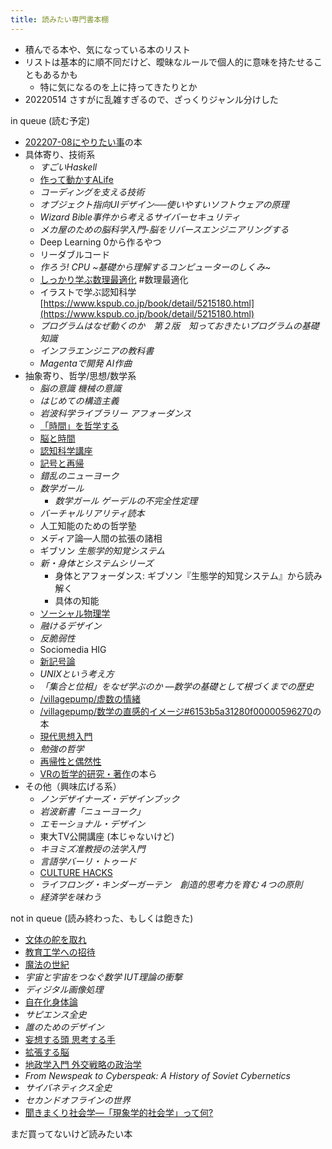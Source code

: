 ```yaml
---
title: 読みたい専門書本棚
---
```


* 積んでる本や、気になっている本のリスト
* リストは基本的に順不同だけど、曖昧なルールで個人的に意味を持たせることもあるかも
  * 特に気になるのを上に持ってきたりとか
* 20220514 さすがに乱雑すぎるので、ざっくりジャンル分けした

in queue (読む予定)

* [202207-08にやりたい事](202207-08%E3%81%AB%E3%82%84%E3%82%8A%E3%81%9F%E3%81%84%E4%BA%8B.md)の本
* 具体寄り、技術系
  * *すごいHaskell*
  * [作って動かすALife](%E4%BD%9C%E3%81%A3%E3%81%A6%E5%8B%95%E3%81%8B%E3%81%99ALife.md)
  * *コーディングを支える技術*
  * *オブジェクト指向UIデザイン──使いやすいソフトウェアの原理*
  * *Wizard Bible事件から考えるサイバーセキュリティ*
  * *メカ屋のための脳科学入門-脳をリバースエンジニアリングする*
  * Deep Learning 0から作るやつ
  * リーダブルコード
  * *作ろう! CPU ~基礎から理解するコンピューターのしくみ~*
  * [しっかり学ぶ数理最適化](https://www.amazon.co.jp/%E3%81%97%E3%81%A3%E3%81%8B%E3%82%8A%E5%AD%A6%E3%81%B6%E6%95%B0%E7%90%86%E6%9C%80%E9%81%A9%E5%8C%96-%E3%83%A2%E3%83%87%E3%83%AB%E3%81%8B%E3%82%89%E3%82%A2%E3%83%AB%E3%82%B4%E3%83%AA%E3%82%BA%E3%83%A0%E3%81%BE%E3%81%A7-KS%E6%83%85%E5%A0%B1%E7%A7%91%E5%AD%A6%E5%B0%82%E9%96%80%E6%9B%B8-%E6%A2%85%E8%B0%B7-%E4%BF%8A%E6%B2%BB/dp/4065212707) #数理最適化
  * イラストで学ぶ認知科学 [https://www.kspub.co.jp/book/detail/5215180.html](https://www.kspub.co.jp/book/detail/5215180.html)
  * *プログラムはなぜ動くのか　第２版　知っておきたいプログラムの基礎知識*
  * *インフラエンジニアの教科書*
  * *Magentaで開発 AI作曲*
* 抽象寄り、哲学/思想/数学系
  * *脳の意識 機械の意識*
  * *はじめての構造主義*
  * *岩波科学ライブラリー アフォーダンス*
  * [「時間」を哲学する](%E3%80%8C%E6%99%82%E9%96%93%E3%80%8D%E3%82%92%E5%93%B2%E5%AD%A6%E3%81%99%E3%82%8B.md)
  * [脳と時間](%E8%84%B3%E3%81%A8%E6%99%82%E9%96%93.md)
  * [認知科学講座](%E8%AA%8D%E7%9F%A5%E7%A7%91%E5%AD%A6%E8%AC%9B%E5%BA%A7.md)
  * [記号と再帰](%E8%A8%98%E5%8F%B7%E3%81%A8%E5%86%8D%E5%B8%B0.md)
  * *錯乱のニューヨーク*
  * *数学ガール*
    * *数学ガール ゲーデルの不完全性定理*
  * *バーチャルリアリティ読本*
  * 人工知能のための哲学塾
  * メディア論―人間の拡張の諸相
  * ギブソン *生態学的知覚システム*
  * *新・身体とシステムシリーズ*
    * 身体とアフォーダンス: ギブソン『生態学的知覚システム』から読み解く
    * 具体の知能
  * [ソーシャル物理学](%E3%82%BD%E3%83%BC%E3%82%B7%E3%83%A3%E3%83%AB%E7%89%A9%E7%90%86%E5%AD%A6.md)
  * *融けるデザイン*
  * *反脆弱性*
  * Sociomedia HIG
  * [新記号論](https://mobile.twitter.com/Masaki_ponpoko/status/1415106438259613697)
  * *UNIXという考え方*
  * *「集合と位相」をなぜ学ぶのか ―数学の基礎として根づくまでの歴史*
  * [/villagepump/虚数の情緒](https://scrapbox.io/villagepump/虚数の情緒)
  * [/villagepump/数学の直感的イメージ#6153b5a31280f00000596270](https://scrapbox.io/villagepump/数学の直感的イメージ#6153b5a31280f00000596270)の本
  * [現代思想入門](%E7%8F%BE%E4%BB%A3%E6%80%9D%E6%83%B3%E5%85%A5%E9%96%80.md)
  * *勉強の哲学*
  * [再帰性と偶然性](%E5%86%8D%E5%B8%B0%E6%80%A7%E3%81%A8%E5%81%B6%E7%84%B6%E6%80%A7.md)
  * [VRの哲学的研究・著作](VR%E3%81%AE%E5%93%B2%E5%AD%A6%E7%9A%84%E7%A0%94%E7%A9%B6%E3%83%BB%E8%91%97%E4%BD%9C.md)の本ら
* その他（興味広げる系）
  * *ノンデザイナーズ・デザインブック*
  * *岩波新書「ニューヨーク」*
  * *エモーショナル・デザイン*
  * 東大TV公開講座 (本じゃないけど)
  * *キヨミズ准教授の法学入門*
  * *言語学バーリ・トゥード*
  * [CULTURE HACKS](CULTURE%20HACKS.md)
  * *ライフロング・キンダーガーテン　創造的思考力を育む４つの原則*
  * *経済学を味わう*

not in queue (読み終わった、もしくは飽きた)

* [文体の舵を取れ](%E6%96%87%E4%BD%93%E3%81%AE%E8%88%B5%E3%82%92%E5%8F%96%E3%82%8C.md)
* [教育工学への招待](%E6%95%99%E8%82%B2%E5%B7%A5%E5%AD%A6%E3%81%B8%E3%81%AE%E6%8B%9B%E5%BE%85.md)
* [魔法の世紀](%E9%AD%94%E6%B3%95%E3%81%AE%E4%B8%96%E7%B4%80.md)
* *宇宙と宇宙をつなぐ数学 IUT理論の衝撃*
* *ディジタル画像処理*
* [自在化身体論](%E8%87%AA%E5%9C%A8%E5%8C%96%E8%BA%AB%E4%BD%93%E8%AB%96.md)
* *サピエンス全史*
* *誰のためのデザイン*
* [妄想する頭 思考する手](%E5%A6%84%E6%83%B3%E3%81%99%E3%82%8B%E9%A0%AD%20%E6%80%9D%E8%80%83%E3%81%99%E3%82%8B%E6%89%8B.md)
* [拡張する脳](%E6%8B%A1%E5%BC%B5%E3%81%99%E3%82%8B%E8%84%B3.md)
* [地政学入門 外交戦略の政治学](%E5%9C%B0%E6%94%BF%E5%AD%A6%E5%85%A5%E9%96%80%20%E5%A4%96%E4%BA%A4%E6%88%A6%E7%95%A5%E3%81%AE%E6%94%BF%E6%B2%BB%E5%AD%A6.md)
* *From Newspeak to Cyberspeak: A History of Soviet Cybernetics*
* *サイバネティクス全史*
* *セカンドオフラインの世界*
* [聞きまくり社会学―「現象学的社会学」って何?](%E8%81%9E%E3%81%8D%E3%81%BE%E3%81%8F%E3%82%8A%E7%A4%BE%E4%BC%9A%E5%AD%A6%E2%80%95%E3%80%8C%E7%8F%BE%E8%B1%A1%E5%AD%A6%E7%9A%84%E7%A4%BE%E4%BC%9A%E5%AD%A6%E3%80%8D%E3%81%A3%E3%81%A6%E4%BD%95%3F.md)

まだ買ってないけど読みたい本

